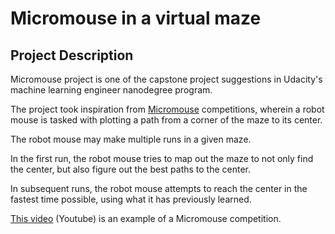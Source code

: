 
# Micromouse in a virtual maze

## Project Description

Micromouse project is one of the capstone project suggestions in Udacity's machine learning engineer nanodegree program.

The project took inspiration from [Micromouse](https://en.wikipedia.org/wiki/Micromouse) competitions, wherein a robot mouse is tasked with plotting a path from a corner of the maze to its center. 

The robot mouse may make multiple runs in a given maze. 

In the first run, the robot mouse tries to map out the maze to not only find the center, but also figure out the best paths to the center. 

In subsequent runs, the robot mouse attempts to reach the center in the fastest time possible, using what it has previously learned. 

[This video](https://www.youtube.com/watch?v=0JCsRpcrk3s) (Youtube) is an example of a Micromouse competition. 
